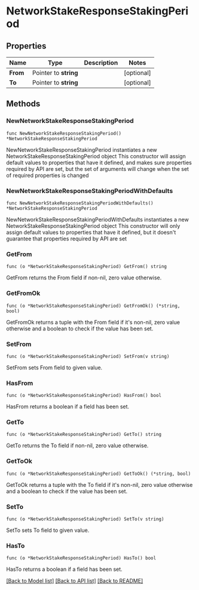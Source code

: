 # NetworkStakeResponseStakingPeriod

## Properties

Name | Type | Description | Notes
------------ | ------------- | ------------- | -------------
**From** | Pointer to **string** |  | [optional] 
**To** | Pointer to **string** |  | [optional] 

## Methods

### NewNetworkStakeResponseStakingPeriod

`func NewNetworkStakeResponseStakingPeriod() *NetworkStakeResponseStakingPeriod`

NewNetworkStakeResponseStakingPeriod instantiates a new NetworkStakeResponseStakingPeriod object
This constructor will assign default values to properties that have it defined,
and makes sure properties required by API are set, but the set of arguments
will change when the set of required properties is changed

### NewNetworkStakeResponseStakingPeriodWithDefaults

`func NewNetworkStakeResponseStakingPeriodWithDefaults() *NetworkStakeResponseStakingPeriod`

NewNetworkStakeResponseStakingPeriodWithDefaults instantiates a new NetworkStakeResponseStakingPeriod object
This constructor will only assign default values to properties that have it defined,
but it doesn't guarantee that properties required by API are set

### GetFrom

`func (o *NetworkStakeResponseStakingPeriod) GetFrom() string`

GetFrom returns the From field if non-nil, zero value otherwise.

### GetFromOk

`func (o *NetworkStakeResponseStakingPeriod) GetFromOk() (*string, bool)`

GetFromOk returns a tuple with the From field if it's non-nil, zero value otherwise
and a boolean to check if the value has been set.

### SetFrom

`func (o *NetworkStakeResponseStakingPeriod) SetFrom(v string)`

SetFrom sets From field to given value.

### HasFrom

`func (o *NetworkStakeResponseStakingPeriod) HasFrom() bool`

HasFrom returns a boolean if a field has been set.

### GetTo

`func (o *NetworkStakeResponseStakingPeriod) GetTo() string`

GetTo returns the To field if non-nil, zero value otherwise.

### GetToOk

`func (o *NetworkStakeResponseStakingPeriod) GetToOk() (*string, bool)`

GetToOk returns a tuple with the To field if it's non-nil, zero value otherwise
and a boolean to check if the value has been set.

### SetTo

`func (o *NetworkStakeResponseStakingPeriod) SetTo(v string)`

SetTo sets To field to given value.

### HasTo

`func (o *NetworkStakeResponseStakingPeriod) HasTo() bool`

HasTo returns a boolean if a field has been set.


[[Back to Model list]](../README.md#documentation-for-models) [[Back to API list]](../README.md#documentation-for-api-endpoints) [[Back to README]](../README.md)


